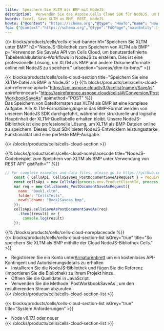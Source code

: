 ```yaml
---
title:  Speichern Sie XLTM als BMP mit NodeJS
description:  Verwenden Sie das Aspose.Cells Cloud SDK für NodeJS, um Dateien im XLTM-Format als Dateien im BMP-Format zu speichern.
kwords: Excel, Save XLTM as BMP, REST, NodeJS
howto: {"@context": "https://schema.org","@type": "HowTo","name": "How to save XLTM as BMP using the Cells Cloud NodeJS library.","description": "How to save XLTM as BMP using the Cells Cloud NodeJS library.","image": {"@type": "ImageObject"},"url": "/nodejs/saveas/xltm-to-bmp/","step": [{ "@type": "HowToStep","name": "How to save XLTM as BMP using the Cells Cloud NodeJS library. step 1", "image": {"@type": "ImageObject",},"url": "/nodejs/saveas/xltm-to-bmp/","text": "Register an account at <a href='https://dashboard.aspose.cloud/'>Dashboard</a> to get free API quota & authorization details",},{ "@type": "HowToStep","name": "How to save XLTM as BMP using the Cells Cloud NodeJS library. step 1", "image": {"@type": "ImageObject",},"url": "/nodejs/saveas/xltm-to-bmp/","text": "Install NodeJS library and add the reference (import the library) to your project.",},{ "@type": "HowToStep","name": "How to save XLTM as BMP using the Cells Cloud NodeJS library. step 1", "image": {"@type": "ImageObject",},"url": "/nodejs/saveas/xltm-to-bmp/","text": "Open the source file in JavaScript.",},{ "@type": "HowToStep","name": "How to save XLTM as BMP using the Cells Cloud NodeJS library. step 1", "image": {"@type": "ImageObject",},"url": "/nodejs/saveas/xltm-to-bmp/","text": "Use the `PostWorkbookSaveAs` method to retrieve the resulting stream.",}, ],"supply": {"@type": "HowToSupply","name": "document"},"tool": [{"@type": "HowToTool","name": "Visual Studio, Visual Studio Code, WebStorm"},{"@type": "HowToTool","name": "Aspose Cells"}],"totalTime": "PT6M"}
fqa: {"@context":"https://schema.org","@type":"FAQPage","mainEntity":[{"@type":"Question","name":"Why save file as other formats file in C# using REST API?","acceptedAnswer":{"@type":"Answer","text":"Documents are encoded in many ways, and some files may be incompatible with the software you use. To open and read such files, just save them as appropriate file formats.<br/><ol><li>Install .NET SDK and add the reference (import the library) to your project.</li><li>Open the source file in C# using REST API.</li><li>Call the PostWorkbookSaveAsRequest() method, passing an output filename with required extension.</li><li>Get the result of save as a separate file.</li></ol>"}},{"@type":"Question","name":"What file formats can I save as with your C# library?","acceptedAnswer":{"@type":"Answer","text":"We support a variety of file formats for conversion using .NET library, including XLSX, Excel, xls , PDF, CSV, HTML, Markdown, XML, PNG, JPG, TIFF, Json, TXT and many more."}},{"@type":"Question","name":"What is the maximum allowed file size for conversion using this .NET library?","acceptedAnswer":{"@type":"Answer","text":"There are no file size limits for format conversions using .NET library."}}]}
---
```

{{< blocks/products/cells/cells-cloud-banner h1="Speichern Sie XLTM unter BMP" h2="NodeJS-Bibliothek zum Speichern von XLTM als BMP" p="Verwenden Sie SaveAs API von Cells Cloud, um benutzerdefinierte Tabellenkalkulations-Workflows in NodeJS zu erstellen. Dies ist eine professionelle Lösung, um XLTM als BMP und andere Dokumentformate online mit NodeJS zu speichern." urlsection="saveas/xltm-to-bmp/" >}}

{{< blocks/products/cells/cells-cloud-section title="Speichern Sie eine XLTM-Datei als BMP in NodeJS" >}}
{{% blocks/products/cells/cells-cloud-api-reference apiurl="https://api.aspose.cloud/v3.0/cells/{name}/SaveAs" apireferenceurl="https://apireference.aspose.cloud/cells/#/Conversion/PostWorkbookSaveAs" apimethod="POST" %}}
<br/>
Das Speichern von Dateiformaten aus XLTM als BMP ist eine komplexe Aufgabe. Alle XLTM-Formatübergänge in das BMP-Format werden von unserem NodeJS SDK durchgeführt, während der strukturelle und logische Hauptinhalt der XLTM-Quelltabelle erhalten bleibt. Unsere NodeJS-Bibliothek ist eine professionelle Lösung, um XLTM als BMP-Dateien online zu speichern. Dieses Cloud SDK bietet NodeJS-Entwicklern leistungsstarke Funktionalität und eine perfekte BMP-Ausgabe.

{{< /blocks/products/cells/cells-cloud-section >}}

{{% blocks/products/cells/cells-cloud-noreplacecode title="NodeJS-Codebeispiel zum Speichern von XLTM als BMP unter Verwendung von REST API" gistPath="" %}}
  
```js
// For complete examples and data files, please go to https://github.com/aspose-cells-cloud/aspose-cells-cloud-node/
    const { CellsApi, CellsSaveAs_PostDocumentSaveAsRequest } = require("asposecellscloud");
    const cellsApi = new CellsApi(process.env.ProductClientId, process.env.ProductClientSecret);
    var req = new CellsSaveAs_PostDocumentSaveAsRequest({
      name: "Book1.xltm",
      folder: "CellsTests",
      newfilename: "Book1Saveas.bmp",
    });
    cellsApi.cellsSaveAsPostDocumentSaveAs(req)
      .then((result) => {
        console.log(result)
    });
```
  
{{% /blocks/products/cells/cells-cloud-noreplacecode %}}
<br/>
{{< blocks/products/cells/cells-cloud-section-list isGrey="true" title="So speichern Sie XLTM als BMP mithilfe der Cloud NodeJS-Bibliothek Cells." >}}
<li> Registrieren Sie ein Konto unter<a href="https://dashboard.aspose.cloud/">Armaturenbrett</a> um ein kostenloses API-Kontingent und Autorisierungsdetails zu erhalten</li>
<li>Installieren Sie die NodeJS-Bibliothek und fügen Sie die Referenz (importieren Sie die Bibliothek) zu Ihrem Projekt hinzu.</li>
<li>Öffnen Sie die Quelldatei in JavaScript.</li>
<li>Verwenden Sie die Methode `PostWorkbookSaveAs`, um den resultierenden Stream abzurufen.</li>
{{< /blocks/products/cells/cells-cloud-section-list >}}

{{< blocks/products/cells/cells-cloud-section-list isGrey="true" title="System Anforderungen" >}}
<li>Node v6.17.1 oder neuer</li>
{{< /blocks/products/cells/cells-cloud-section-list >}}
